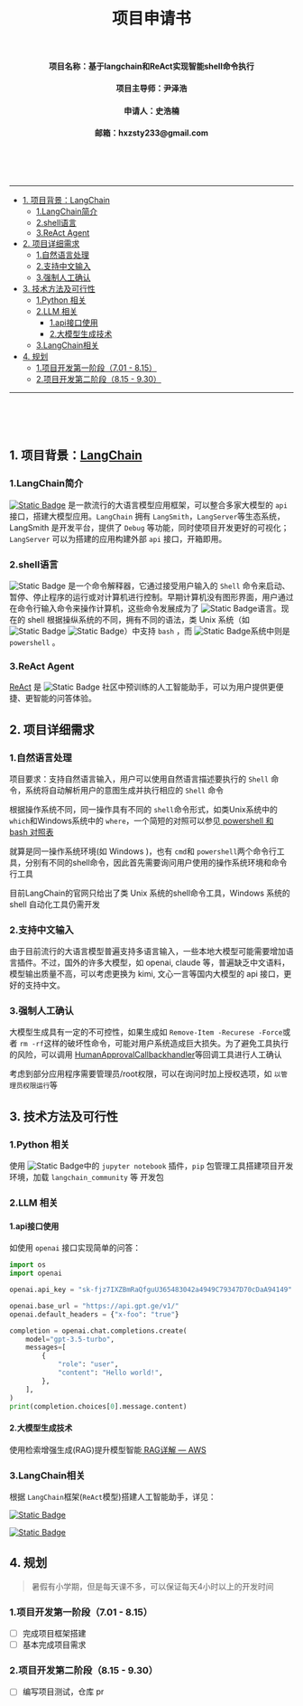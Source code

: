 <h1 align='center'>项目申请书</h1> <br>
<h4 align='center'>项目名称：基于langchain和ReAct实现智能shell命令执行</h4>
<h4 align='center'>项目主导师：尹泽浩</h4>
<h4 align='center'>申请人：史浩楠</h4>
<h4 align='center'>邮箱：hxzsty233@gmail.com</h4>

<br>
<br>
<br>

---

<!-- @import "[TOC]" {cmd="toc" depthFrom=1 depthTo=6 orderedList=false} -->

<!-- code_chunk_output -->

- [1. 项目背景：LangChain](#1-项目背景langchainhttpspythonlangchaincomv01docs)
  - [1.LangChain简介](#1langchain简介)
  - [2.shell语言](#2shell语言)
  - [3.ReAct Agent](#3react-agent)
- [2. 项目详细需求](#2-项目详细需求)
  - [1.自然语言处理](#1自然语言处理)
  - [2.支持中文输入](#2支持中文输入)
  - [3.强制人工确认](#3强制人工确认)
- [3. 技术方法及可行性](#3-技术方法及可行性)
  - [1.Python 相关](#1python-相关)
  - [2.LLM 相关](#2llm-相关)
    - [1.api接口使用](#1api接口使用)
    - [2.大模型生成技术](#2大模型生成技术)
  - [3.LangChain相关](#3langchain相关)
- [4. 规划](#4-规划)
  - [1.项目开发第一阶段（7.01 - 8.15）](#1项目开发第一阶段701---815)
  - [2.项目开发第二阶段（8.15 - 9.30）](#2项目开发第二阶段815---930)

<!-- /code_chunk_output -->

---

<br>
<br>
<br>

## 1. 项目背景：[LangChain](https://python.langchain.com/v0.1/docs)

### 1.LangChain简介

[![Static Badge](https://img.shields.io/badge/LangChain-black)](https://www.langchain.com/) 是一款流行的大语言模型应用框架，可以整合多家大模型的 `api` 接口，搭建大模型应用。`LangChain` 拥有 `LangSmith`，`LangServer`等生态系统，LangSmith 是开发平台，提供了 `Debug` 等功能，同时使项目开发更好的可视化；`LangServer` 可以为搭建的应用构建外部 `api` 接口，开箱即用。

### 2.shell语言

![Static Badge](https://img.shields.io/badge/Shell-black) 是一个命令解释器，它通过接受用户输入的 `Shell` 命令来启动、暂停、停止程序的运行或对计算机进行控制。早期计算机没有图形界面，用户通过在命令行输入命令来操作计算机，这些命令发展成为了 ![Static Badge](https://img.shields.io/badge/Shell-%23FFF8DC?logo=shell)语言。现在的 shell 根据操纵系统的不同，拥有不同的语法，类 Unix 系统（如 ![Static Badge](https://img.shields.io/badge/Linux-black?logo=linux) ![Static Badge](https://img.shields.io/badge/MacOS-black?logo=macos)）中支持 `bash` ，而 ![Static Badge](https://img.shields.io/badge/Windows-black?logo=windows)系统中则是 `powershell` 。

### 3.ReAct Agent

[ReAct](https://python.langchain.com/v0.1/docs/modules/agents/agent_types/react/) 是 ![Static Badge](https://img.shields.io/badge/LangChain-black) 社区中预训练的人工智能助手，可以为用户提供更便捷、更智能的问答体验。

## 2. 项目详细需求

### 1.自然语言处理

项目要求：支持自然语言输入，用户可以使用自然语言描述要执行的 `Shell` 命令，系统将自动解析用户的意图生成并执行相应的 `Shell` 命令

根据操作系统不同，同一操作具有不同的 `shell`命令形式，如类Unix系统中的 `which`和Windows系统中的 `where`，一个简短的对照可以参见[ powershell 和 bash 对照表](https://www.pstips.net/bash-and-powershell-quick-reference.html)

就算是同一操作系统环境(如 Windows )，也有 `cmd`和 `powershell`两个命令行工具，分别有不同的shell命令，因此首先需要询问用户使用的操作系统环境和命令行工具

目前LangChain的官网只给出了类 Unix 系统的shell命令工具，Windows 系统的 shell 自动化工具仍需开发

### 2.支持中文输入

由于目前流行的大语言模型普遍支持多语言输入，一些本地大模型可能需要增加语言插件。不过，国外的许多大模型，如 openai, claude 等，普遍缺乏中文语料，模型输出质量不高，可以考虑更换为 kimi, 文心一言等国内大模型的 api 接口，更好的支持中文。

### 3.强制人工确认

大模型生成具有一定的不可控性，如果生成如 `Remove-Item -Recurese -Force`或者 `rm -rf`这样的破坏性命令，可能对用户系统造成巨大损失。为了避免工具执行的风险，可以调用 [HumanApprovalCallbackhandler](https://api.python.langchain.com/en/latest/callbacks/langchain_community.callbacks.human.HumanApprovalCallbackHandler.html)等回调工具进行人工确认

考虑到部分应用程序需要管理员/root权限，可以在询问时加上授权选项，如 `以管理员权限运行`等

## 3. 技术方法及可行性

### 1.Python 相关

使用 ![Static Badge](https://img.shields.io/badge/VScode-blue?logo=visualstudiocode)中的 `jupyter notebook` 插件，`pip` 包管理工具搭建项目开发环境，加载 `langchain_community` 等 开发包

### 2.LLM 相关

#### 1.api接口使用

如使用 `openai` 接口实现简单的问答：

```python
import os
import openai

openai.api_key = "sk-fjz7IXZBmRaQfguU365483042a4949C79347D70cDaA94149"

openai.base_url = "https://api.gpt.ge/v1/"
openai.default_headers = {"x-foo": "true"}

completion = openai.chat.completions.create(
    model="gpt-3.5-turbo",
    messages=[
        {
            "role": "user",
            "content": "Hello world!",
        },
    ],
)
print(completion.choices[0].message.content)
```

#### 2.大模型生成技术

使用检索增强生成(RAG)提升模型智能[ RAG详解 — AWS](https://aws.amazon.com/cn/what-is/retrieval-augmented-generation/)

### 3.LangChain相关

根据 `LangChain`框架(`ReAct`模型)搭建人工智能助手，详见：

[![Static Badge](https://img.shields.io/badge/LangChain-black)](https://python.langchain.com/v0.1/docs/modules/agents/agent_types/react/)

[![Static Badge](https://img.shields.io/badge/ReAct-black)](https://react-lm.github.io/)

## 4. 规划

> 暑假有小学期，但是每天课不多，可以保证每天4小时以上的开发时间

### 1.项目开发第一阶段（7.01 - 8.15）

- [ ] 完成项目框架搭建
- [ ] 基本完成项目需求

### 2.项目开发第二阶段（8.15 - 9.30）

- [ ] 编写项目测试，仓库 pr
